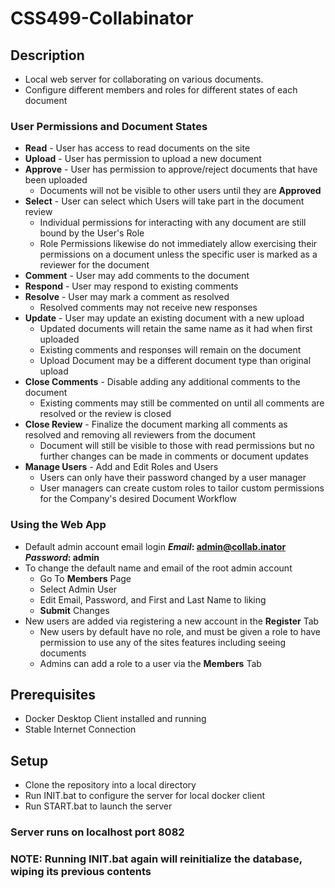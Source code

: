 # CSS499-Collabinator
## Description
* Local web server for collaborating on various documents.
* Configure different members and roles for different states of each document
### User Permissions and Document States
* **Read** - User has access to read documents on the site
* **Upload** - User has permission to upload a new document
* **Approve** - User has permission to approve/reject documents that have been uploaded
  - Documents will not be visible to other users until they are **Approved**
* **Select** - User can select which Users will take part in the document review
  - Individual permissions for interacting with any document are still bound by the User's Role
  - Role Permissions likewise do not immediately allow exercising their permissions on a document unless the specific user is marked as a reviewer for the document
* **Comment** - User may add comments to the document
* **Respond** - User may respond to existing comments
* **Resolve** - User may mark a comment as resolved
  - Resolved comments may not receive new responses
* **Update** - User may update an existing document with a new upload
  - Updated documents will retain the same name as it had when first uploaded
  - Existing comments and responses will remain on the document
  - Upload Document may be a different document type than original upload
* **Close Comments** - Disable adding any additional comments to the document
  - Existing comments may still be commented on until all comments are resolved or the review is closed
* **Close Review** - Finalize the document marking all comments as resolved and removing all reviewers from the document
  - Document will still be visible to those with read permissions but no further changes can be made in comments or document updates
* **Manage Users** - Add and Edit Roles and Users
  - Users can only have their password changed by a user manager
  - User managers can create custom roles to tailor custom permissions for the Company's desired Document Workflow
###  Using the Web App
* Default admin account email login **_Email_: admin@collab.inator _Password_: admin**
* To change the default name and email of the root admin account
  - Go To **Members** Page
  - Select Admin User
  - Edit Email, Password, and First and Last Name to liking
  - **Submit** Changes
* New users are added via registering a new account in the **Register** Tab
  - New users by default have no role, and must be given a role to have permission to use any of the sites features including seeing documents
  - Admins can add a role to a user via the **Members** Tab
## Prerequisites 
* Docker Desktop Client installed and running
* Stable Internet Connection
## Setup
* Clone the repository into a local directory
* Run INIT.bat to configure the server for local docker client
* Run START.bat to launch the server
### Server runs on localhost port 8082
### **NOTE:** Running INIT.bat again will reinitialize the database, wiping its previous contents
